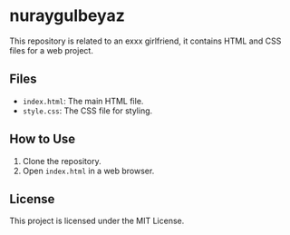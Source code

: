 # nuraygulbeyaz

This repository is related to an exxx girlfriend, it contains HTML and CSS files for a web project.

## Files

- `index.html`: The main HTML file.
- `style.css`: The CSS file for styling.

## How to Use

1. Clone the repository.
2. Open `index.html` in a web browser.

## License

This project is licensed under the MIT License.
